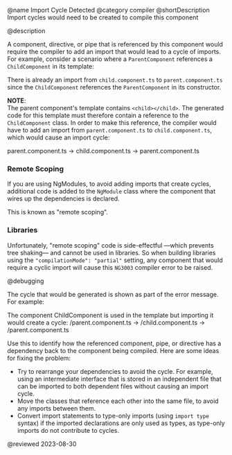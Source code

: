 @name Import Cycle Detected
@category compiler
@shortDescription Import cycles would need to be created to compile this component

@description

A component, directive, or pipe that is referenced by this component would require the compiler to add an import that would lead to a cycle of imports.
For example, consider a scenario where a `ParentComponent` references a `ChildComponent` in its template:

<code-example header="parent.component.ts" path="errors/cyclic-imports/parent.component.ts"></code-example>

<code-example header="child.component.ts" path="errors/cyclic-imports/child.component.ts"></code-example>

There is already an import from `child.component.ts` to `parent.component.ts` since the `ChildComponent` references the `ParentComponent` in its constructor.

<div class="alert is-helpful">

**NOTE**: <br />
The parent component's template contains `<child></child>`.
The generated code for this template must therefore contain a reference to the `ChildComponent` class.
In order to make this reference, the compiler would have to add an import from `parent.component.ts` to `child.component.ts`, which would cause an import cycle:

<code-example format="none" language="none">

parent.component.ts -&gt; child.component.ts -&gt; parent.component.ts

</code-example>

</div>

### Remote Scoping

If you are using NgModules, to avoid adding imports that create cycles, additional code is added to the `NgModule` class where the component that wires up the dependencies is declared.

This is known as "remote scoping".

### Libraries

Unfortunately, "remote scoping" code is side-effectful &mdash;which prevents tree shaking&mdash; and cannot be used in libraries.
So when building libraries using the `"compilationMode": "partial"` setting, any component that would require a cyclic import will cause this `NG3003` compiler error to be raised.

@debugging

The cycle that would be generated is shown as part of the error message.
For example:

<code-example hideCopy="true">

The component ChildComponent is used in the template but importing it would create a cycle:
/parent.component.ts -&gt; /child.component.ts -&gt; /parent.component.ts

</code-example>

Use this to identify how the referenced component, pipe, or directive has a dependency back to the component being compiled.
Here are some ideas for fixing the problem:

* Try to rearrange your dependencies to avoid the cycle.
  For example, using an intermediate interface that is stored in an independent file that can be imported to both dependent files without causing an import cycle.
* Move the classes that reference each other into the same file, to avoid any imports between them.
* Convert import statements to type-only imports (using `import type` syntax) if the imported declarations are only used as types, as type-only imports do not contribute to cycles.

@reviewed 2023-08-30
